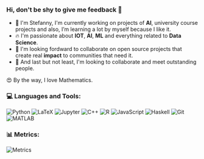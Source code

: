 ### Hi, don't be shy to give me feedback 👋

- 🔭 I'm Stefanny, I'm currently working on projects of **AI**, university course projects and also, I’m learning a lot by myself because I like it.
- 🔥 I'm passionate about **IOT**, **AI**, **ML** and everything related to **Data Science**.
- 🤔 I'm looking fordward to collaborate on open source projects that create real **impact** to communities that need it.
- 👯 And last but not least, I'm looking to collaborate and meet outstanding people.

😍 By the way, I love Mathematics.

<h3>💻 Languages and Tools:</h3>

![Python](https://img.shields.io/badge/python%20-%2314354C.svg?&style=for-the-badge&logo=python&logoColor=white)
![LaTeX](https://img.shields.io/badge/latex-%23008080.svg?style=for-the-badge&logo=latex&logoColor=white)
![Jupyter](https://img.shields.io/badge/jupyter-%231572B6.svg?style=for-the-badge&logo=jupyter&logoColor=white)
![C++](https://img.shields.io/badge/c++-%2300599C.svg?style=for-the-badge&logo=c%2B%2B&logoColor=white)
![R](https://img.shields.io/badge/r-%23276DC3.svg?style=for-the-badge&logo=r&logoColor=white)
![JavaScript](https://img.shields.io/badge/javascript-%23323330.svg?style=for-the-badge&logo=javascript&logoColor=%23F7DF1E)
![Haskell](https://img.shields.io/badge/Haskell-5e5086?style=for-the-badge&logo=haskell&logoColor=white)
![Git](https://img.shields.io/badge/git-%23F05033.svg?style=for-the-badge&logo=git&logoColor=white)
![MATLAB](https://img.shields.io/badge/MATLAB-%23323330.svg?style=for-the-badge&logo=MATLAB&logoColor=%23F7DF1E)
<h3>📊 Metrics:</h3>

![Metrics](https://metrics.lecoq.io/StefannyEscobar?template=classic&isocalendar=1&languages=1&activity=1&achievements=1&repositories=1&lines=1&repositories=100&repositories.batch=100&repositories.forks=false&repositories.affiliations=owner&isocalendar.duration=full-year&languages.limit=8&languages.sections=most-used&languages.colors=github&languages.threshold=0%25&languages.indepth=false&languages.recent.load=300&languages.recent.days=14&activity.limit=5&activity.load=300&activity.days=14&activity.filter=all&activity.visibility=all&activity.timestamps=false&achievements.threshold=C&achievements.secrets=true)
